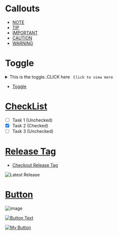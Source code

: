 # Callouts

- [NOTE](./contents/Callouts.md#note)
- [TIP](./contents/Callouts.md#tip)
- [IMPORTANT](./contents/Callouts.md#important)
- [CAUTION](./contents/Callouts.md#caution)
- [WARNING](./contents/Callouts.md#warning)

# Toggle

<details>
  <summary>This is the toggle..CLICK here <code> Click to view more </code> </summary>
  <p> Good job, here is the toggled preview here...</p>
</details>


- [Toggle](./contents/Toggle.md#note)


# [CheckList](./contents/CheckList.md#note)

- [ ] Task 1 (Unchecked)
- [x] Task 2 (Checked)
- [ ] Task 3 (Unchecked)

# [Release Tag](./contents/ReleaseTag.md#note)

- [Checkout Release Tag](./contents/ReleaseTag.md#note)

![Latest Release](https://img.shields.io/github/v/release/test/test)

# [Button](./contents/Button.md)
![image](https://github.com/user-attachments/assets/1a04df63-88aa-4f1e-ba18-b7f345c20609)

[![Button Text](https://img.shields.io/badge/Button%20Text-Link-blue)](https://example.com)

[![My Button](https://img.shields.io/badge/Click%20Me-blue)](https://example.com)


